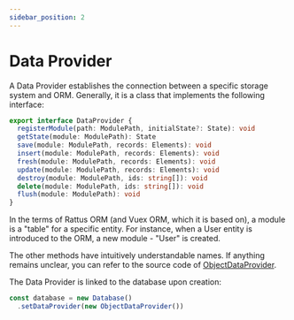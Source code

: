 ```yaml
---
sidebar_position: 2
---
```

# Data Provider

A Data Provider establishes the connection between a specific storage system and ORM. Generally, it is a class that implements the following interface:

```typescript
export interface DataProvider {
  registerModule(path: ModulePath, initialState?: State): void
  getState(module: ModulePath): State
  save(module: ModulePath, records: Elements): void
  insert(module: ModulePath, records: Elements): void
  fresh(module: ModulePath, records: Elements): void
  update(module: ModulePath, records: Elements): void
  destroy(module: ModulePath, ids: string[]): void
  delete(module: ModulePath, ids: string[]): void
  flush(module: ModulePath): void
}
```

In the terms of Rattus ORM (and Vuex ORM, which it is based on), a module is a "table" for a specific entity. For instance, when a User entity is introduced to the ORM, a new module - "User" is created.

The other methods have intuitively understandable names. If anything remains unclear, you can refer to the source code of [ObjectDataProvider](https://github.com/lyohaplotinka/rattus-orm-new/blob/main/packages/core/src/data/object-data-provider.ts).

The Data Provider is linked to the database upon creation:

```typescript
const database = new Database()
  .setDataProvider(new ObjectDataProvider())
```
